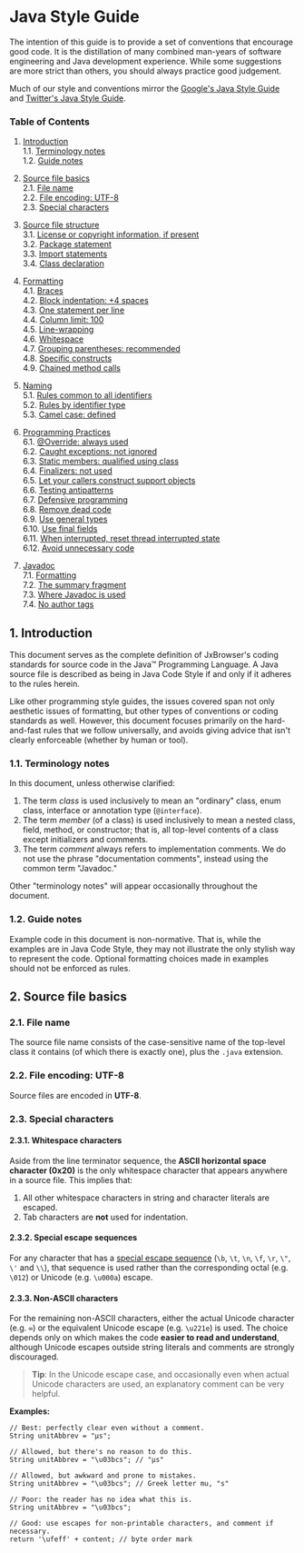 # Java Style Guide

The intention of this guide is to provide a set of conventions that encourage good code. It is the distillation of many combined man-years of software engineering and Java development experience. While some suggestions are more strict than others, you should always practice good judgement.

Much of our style and conventions mirror the [Google's Java Style Guide](https://google.github.io/styleguide/javaguide.html) and [Twitter's Java Style Guide](https://github.com/twitter/commons/blob/master/src/java/com/twitter/common/styleguide.md).

### Table of Contents

1. [Introduction](#1-introduction)  
1.1. [Terminology notes](#11-terminology-notes)  
1.2. [Guide notes](#12-guide-notes)  

2. [Source file basics](#2-source-file-basics)  
2.1. [File name](#21-file-name)  
2.2. [File encoding: UTF-8](#22-file-encoding-utf-8)  
2.3. [Special characters](#23-special-characters)  

3. [Source file structure](#3-source-file-structure)  
3.1. [License or copyright information, if present](#31-license-or-copyright-information-if-present)  
3.2. [Package statement](#32-package-statement)  
3.3. [Import statements](#33-import-statements)  
3.4. [Class declaration](#34-class-declaration)  

4. [Formatting](#4-formatting)  
4.1. [Braces](#41-braces)  
4.2. [Block indentation: +4 spaces](#42-block-indentation-4-spaces)  
4.3. [One statement per line](#43-one-statement-per-line)  
4.4. [Column limit: 100](#44-column-limit-100)  
4.5. [Line-wrapping](#45-line-wrapping)  
4.6. [Whitespace](#46-whitespace)  
4.7. [Grouping parentheses: recommended](#47-grouping-parentheses-recommended)  
4.8. [Specific constructs](#48-specific-constructs)  
4.9. [Chained method calls](#49-chained-method-calls)  

5. [Naming](#5-naming)  
5.1. [Rules common to all identifiers](#51-rules-common-to-all-identifiers)  
5.2. [Rules by identifier type](#52-rules-by-identifier-type)  
5.3. [Camel case: defined](#53-camel-case-defined)  

6. [Programming Practices](#6-programming-practices)  
6.1. [@Override: always used](#61-override-always-used)  
6.2. [Caught exceptions: not ignored](#62-caught-exceptions-not-ignored)  
6.3. [Static members: qualified using class](#63-static-members-qualified-using-class)  
6.4. [Finalizers: not used](#64-finalizers-not-used)  
6.5. [Let your callers construct support objects](#65-let-your-callers-construct-support-objects)  
6.6. [Testing antipatterns](#66-testing-antipatterns)  
6.7. [Defensive programming](#67-defensive-programming)  
6.8. [Remove dead code](#68-remove-dead-code)  
6.9. [Use general types](#69-use-general-types)  
6.10. [Use final fields](#610-use-final-fields)  
6.11. [When interrupted, reset thread interrupted state](#611-when-interrupted-reset-thread-interrupted-state)  
6.12. [Avoid unnecessary code](#612-avoid-unnecessary-code)  

7. [Javadoc](#7-javadoc)  
7.1. [Formatting](#71-formatting)  
7.2. [The summary fragment](#72-the-summary-fragment)  
7.3. [Where Javadoc is used](#73-where-javadoc-is-used)  
7.4. [No author tags](#74-no-author-tags)  

## 1. Introduction

This document serves as the complete definition of JxBrowser's coding standards for source code in the Java™ Programming Language. A Java source file is described as being in Java Code Style if and only if it adheres to the rules herein.

Like other programming style guides, the issues covered span not only aesthetic issues of formatting, but other types of conventions or coding standards as well. However, this document focuses primarily on the hard-and-fast rules that we follow universally, and avoids giving advice that isn't clearly enforceable (whether by human or tool).

### 1.1. Terminology notes

In this document, unless otherwise clarified:

1. The term _class_ is used inclusively to mean an "ordinary" class, enum class, interface or annotation type (`@interface`).
2. The term _member_ (of a class) is used inclusively to mean a nested class, field, method, or constructor; that is, all top-level contents of a class except initializers and comments.
3. The term _comment_ always refers to implementation comments. We do not use the phrase "documentation comments", instead using the common term "Javadoc."

Other "terminology notes" will appear occasionally throughout the document.

### 1.2. Guide notes

Example code in this document is non-normative. That is, while the examples are in Java Code Style, they may not illustrate the only stylish way to represent the code. Optional formatting choices made in examples should not be enforced as rules.

## 2. Source file basics

### 2.1. File name

The source file name consists of the case-sensitive name of the top-level class it contains (of which there is exactly one), plus the `.java` extension.

### 2.2. File encoding: UTF-8

Source files are encoded in **UTF-8**.

### 2.3. Special characters

#### 2.3.1. Whitespace characters

Aside from the line terminator sequence, the **ASCII horizontal space character (0x20)** is the only whitespace character that appears anywhere in a source file. This implies that:

1. All other whitespace characters in string and character literals are escaped.
2. Tab characters are **not** used for indentation.

#### 2.3.2. Special escape sequences

For any character that has a [special escape sequence](http://docs.oracle.com/javase/tutorial/java/data/characters.html) (`\b`, `\t`, `\n`, `\f`, `\r`, `\"`, `\'` and `\\`), that sequence is used rather than the corresponding octal (e.g. `\012`) or Unicode (e.g. `\u000a`) escape.

#### 2.3.3. Non-ASCII characters

For the remaining non-ASCII characters, either the actual Unicode character (e.g. `∞`) or the equivalent Unicode escape (e.g. `\u221e`) is used. The choice depends only on which makes the code **easier to read and understand**, although Unicode escapes outside string literals and comments are strongly discouraged.

> **Tip**: In the Unicode escape case, and occasionally even when actual Unicode characters are used, an explanatory comment can be very helpful.

**Examples:**
```
// Best: perfectly clear even without a comment.
String unitAbbrev = "μs";

// Allowed, but there's no reason to do this.
String unitAbbrev = "\u03bcs"; // "μs"

// Allowed, but awkward and prone to mistakes.
String unitAbbrev = "\u03bcs"; // Greek letter mu, "s"

// Poor: the reader has no idea what this is.
String unitAbbrev = "\u03bcs";

// Good: use escapes for non-printable characters, and comment if necessary.
return '\ufeff' + content; // byte order mark
```
